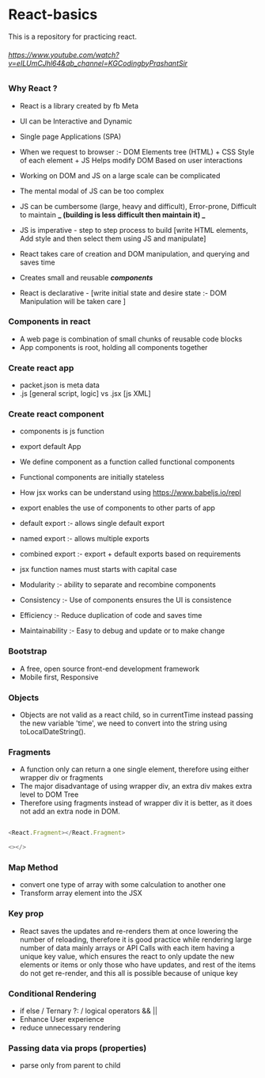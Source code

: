 # React-basics

This is a repository for practicing react.

###### https://www.youtube.com/watch?v=eILUmCJhl64&ab_channel=KGCodingbyPrashantSir

### Why React ?

- React is a library created by fb Meta
- UI can be Interactive and Dynamic
- Single page Applications (SPA)
- When we request to browser :- DOM Elements tree (HTML) + CSS Style of each element + JS Helps modify DOM Based on user interactions
- Working on DOM and JS on a large scale can be complicated

- The mental modal of JS can be too complex
- JS can be cumbersome (large, heavy and difficult), Error-prone, Difficult to maintain **_ (building is less difficult then maintain it) _**
- JS is imperative - step to step process to build [write HTML elements, Add style and then select them using JS and manipulate]

- React takes care of creation and DOM manipulation, and querying and saves time
- Creates small and reusable **_components_**
- React is declarative - [write initial state and desire state :- DOM Manipulation will be taken care ]

### Components in react

- A web page is combination of small chunks of reusable code blocks
- App components is root, holding all components together

### Create react app

- packet.json is meta data
- .js [general script, logic] vs .jsx [js XML]

### Create react component

- components is js function
- export default App
- We define component as a function called functional components
- Functional components are initially stateless
- How jsx works can be understand using https://www.babeljs.io/repl
- export enables the use of components to other parts of app
- default export :- allows single default export
- named export :- allows multiple exports
- combined export :- export + default exports based on requirements
- jsx function names must starts with capital case

- Modularity :- ability to separate and recombine components
- Consistency :- Use of components ensures the UI is consistence
- Efficiency :- Reduce duplication of code and saves time
- Maintainability :- Easy to debug and update or to make change

### Bootstrap

- A free, open source front-end development framework
- Mobile first, Responsive

### Objects

- Objects are not valid as a react child, so in currentTime instead passing the new variable 'time', we need to convert into the string using toLocalDateString().

### Fragments

- A function only can return a one single element, therefore using either wrapper div or fragments
- The major disadvantage of using wrapper div, an extra div makes extra level to DOM Tree
- Therefore using fragments instead of wrapper div it is better, as it does not add an extra node in DOM.

```Javascript

<React.Fragment></React.Fragment>

<></>

```

### Map Method

- convert one type of array with some calculation to another one
- Transform array element into the JSX

### Key prop

- React saves the updates and re-renders them at once lowering the number of reloading, therefore it is good practice while rendering large number of data mainly arrays or API Calls with each item having a unique key value, which ensures the react to only update the new elements or items or only those who have updates, and rest of the items do not get re-render, and this all is possible because of unique key

### Conditional Rendering

- if else / Ternary ?: / logical operators && ||
- Enhance User experience
- reduce unnecessary rendering

### Passing data via props (properties)

- parse only from parent to child

